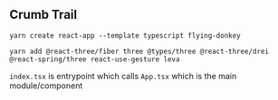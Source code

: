 ## Crumb Trail

```
yarn create react-app --template typescript flying-donkey

yarn add @react-three/fiber three @types/three @react-three/drei @react-spring/three react-use-gesture leva
```

`index.tsx` is entrypoint which calls `App.tsx` which is the main
module/component
